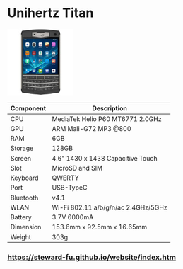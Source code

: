 # Unihertz Titan
![Alt text](imgs/main.jpg)
  
|Component|Description                        |
|---------|-----------------------------------|
|CPU      |MediaTek Helio P60 MT6771 2.0GHz   |
|GPU      |ARM Mali-G72 MP3 @800              |
|RAM      |6GB                                |
|Storage  |128GB                              |
|Screen   |4.6" 1430 x 1438 Capacitive Touch  |
|Slot     |MicroSD and SIM                    |
|Keyboard |QWERTY                             |
|Port     |USB-TypeC                          |
|Bluetooth|v4.1                               |
|WLAN     |Wi-Fi 802.11 a/b/g/n/ac 2.4GHz/5GHz|
|Battery  |3.7V 6000mA                        |
|Dimension|153.6mm x 92.5mm x 16.65mm         |
|Weight   |303g                               |

### https://steward-fu.github.io/website/index.htm
